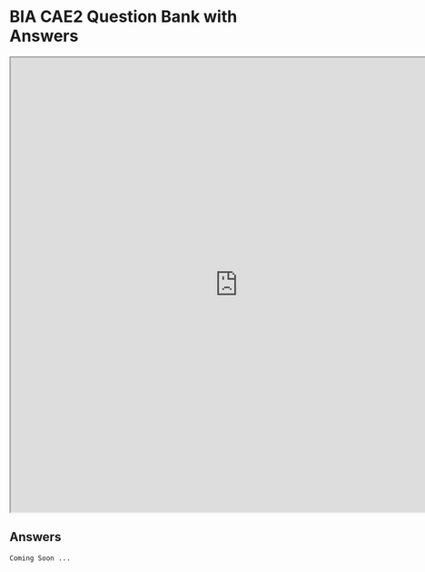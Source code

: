 # BIA CAE2 Question Bank with Answers

<iframe src="https://drive.google.com/file/d/1aTl7wxdLV7akmC2ywbm9XJJQOhsvvq0a/preview" width="800px" height="800px"></iframe>

## Answers
    Coming Soon ...